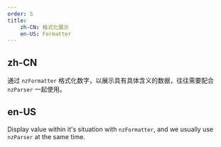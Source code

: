 ```yaml
---
order: 5
title:
    zh-CN: 格式化展示
    en-US: Formatter
---
```


## zh-CN

通过 `nzFormatter` 格式化数字，以展示具有具体含义的数据，往往需要配合 `nzParser` 一起使用。

## en-US

Display value within it's situation with `nzFormatter`, and we usually use `nzParser` at the same time.
